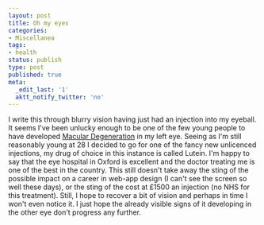 ```yaml
---
layout: post
title: Oh my eyes
categories:
- Miscellanea
tags:
- health
status: publish
type: post
published: true
meta:
  _edit_last: '1'
  aktt_notify_twitter: 'no'
---
```

I write this through blurry vision having just had an injection into my eyeball. It seems I've been unlucky enough to be one of the few young people to have developed <a href="http://en.wikipedia.org/wiki/Macular_degeneration">Macular Degeneration</a> in my left eye. Seeing as I'm still reasonably young at 28 I decided to go for one of the fancy new unlicenced injections, my drug of choice in this instance is called Lutein. I'm happy to say that the eye hospital in Oxford is excellent and the doctor treating me is one of the best in the country. This still doesn't take away the sting of the possible impact on a career in web-app design (I can't see the screen so well these days), or the sting of the cost at £1500 an injection (no NHS for this treatment). Still, I hope to recover a bit of vision and perhaps in time I won't even notice it. I just hope the already visible signs of it developing in the other eye don't progress any further.
